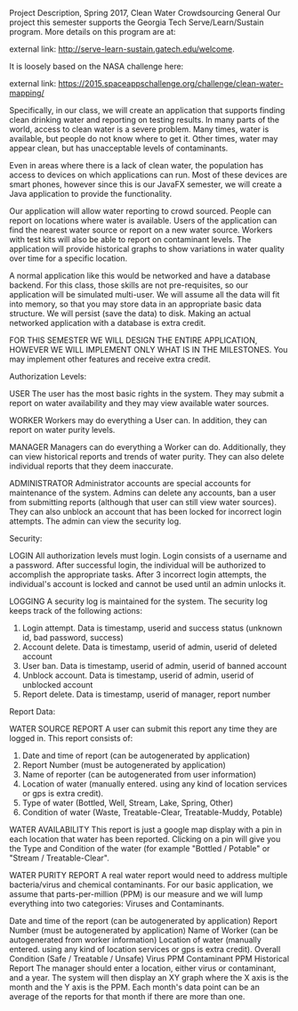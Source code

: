 Project Description, Spring 2017, Clean Water Crowdsourcing
General
Our project this semester supports the Georgia Tech Serve/Learn/Sustain program. 
More details on this program are at: 

external link: http://serve-learn-sustain.gatech.edu/welcome.

It is loosely based on the NASA challenge here: 

external link: https://2015.spaceappschallenge.org/challenge/clean-water-mapping/

Specifically, in our class, we will create an application that supports finding 
clean drinking water and reporting on testing results. In many parts of the world, 
access to clean water is a severe problem. Many times, water is available, but people 
do not know where to get it. Other times, water may appear clean, but has unacceptable 
levels of contaminants.

Even in areas where there is a lack of clean water, the population has access to 
devices on which applications can run. Most of these devices are smart phones, however 
since this is our JavaFX semester, we will create a Java application to provide the functionality.

Our application will allow water reporting to crowd sourced. People can report on 
locations where water is available. Users of the application can find the nearest 
water source or report on a new water source. Workers with test kits will also be 
able to report on contaminant levels. The application will provide historical graphs 
to show variations in water quality over time for a specific location.

A normal application like this would be networked and have a database backend. 
For this class, those skills are not pre-requisites, so our application will be 
simulated multi-user. We will assume all the data will fit into memory, so that 
you may store data in an appropriate basic data structure. We will persist (save the data) 
to disk. Making an actual networked application with a database is extra credit.

FOR THIS SEMESTER WE WILL DESIGN THE ENTIRE APPLICATION, HOWEVER WE WILL IMPLEMENT ONLY 
WHAT IS IN THE MILESTONES. You may implement other features and receive extra credit.

Authorization Levels:

USER
The user has the most basic rights in the system. They may submit a report 
on water availability and they may view available water sources.

WORKER
Workers may do everything a User can. In addition, they can report on water purity levels.

MANAGER
Managers can do everything a Worker can do. Additionally, 
they can view historical reports and trends of water purity. 
They can also delete individual reports that they deem inaccurate.

ADMINISTRATOR
Administrator accounts are special accounts for maintenance of the system. 
Admins can delete any accounts, ban a user from submitting reports 
(although that user can still view water sources). 
They can also unblock an account that has been locked for incorrect login attempts. The admin can view the security log.

Security: 

LOGIN
All authorization levels must login. Login consists of a username and a password. 
After successful login, the individual will be authorized to accomplish the appropriate tasks. 
After 3 incorrect login attempts, the individual's account is locked and cannot be used until an admin unlocks it.

LOGGING
A security log is maintained for the system. The security log keeps track of the following actions:

1. Login attempt. Data is timestamp, userid and success status (unknown id, bad password, success)
2. Account delete. Data is timestamp, userid of admin, userid of deleted account
3. User ban. Data is timestamp, userid of admin, userid of banned account
4. Unblock account. Data is timestamp, userid of admin, userid of unblocked account
5. Report delete. Data is timestamp, userid of manager, report number

Report Data:

WATER SOURCE REPORT
A user can submit this report any time they are logged in. This report consists of:

1. Date and time of report (can be autogenerated by application)
2. Report Number (must be autogenerated by application)
3. Name of reporter (can be autogenerated from user information)
4. Location of water (manually entered. using any kind of location services or gps is extra credit).
5. Type of water (Bottled, Well, Stream, Lake, Spring, Other)
6. Condition of water (Waste, Treatable-Clear, Treatable-Muddy, Potable)
   
WATER AVAILABILITY
This report is just a google map display with a pin in each location that water has been reported. 
Clicking on a pin will give you the Type and Condition of the water (for example "Bottled / Potable" or "Stream / Treatable-Clear".

WATER PURITY REPORT
A real water report would need to address multiple bacteria/virus and chemical contaminants. 
For our basic application, we assume that parts-per-million (PPM) is our measure and we will 
lump everything into two categories: Viruses and Contaminants.

Date and time of the report (can be autogenerated by application)
Report Number (must be autogenerated by application)
Name of Worker (can be autogenerated from worker information)
Location of water (manually entered. using any kind of location services or gps is extra credit).
Overall Condition (Safe / Treatable / Unsafe)
Virus PPM
Contaminant PPM
Historical Report
The manager should enter a location, either virus or contaminant, and a year. The system will then display an XY graph where the X axis is the month and the Y axis is the PPM. Each month's data point can be an average of the reports for that month if there are more than one.
